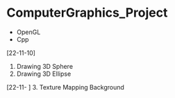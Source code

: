 # ComputerGraphics_Project
- OpenGL
- Cpp

 [22-11-10]
1. Drawing 3D Sphere
2. Drawing 3D Ellipse

 [22-11- ]
3. Texture Mapping Background 

